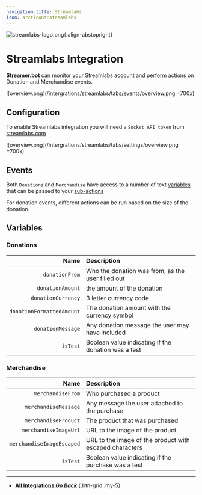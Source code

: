 ```yaml
---
navigation.title: Streamlabs
icon: arcticons:streamlabs
---
```


![streamlabs-logo.png](https://streamer.bot/img/integrations/streamlabs.png){.align-abstopright}

# Streamlabs Integration
**Streamer.bot** can monitor your Streamlabs account and perform actions on Donation and Merchandise events.

![overview.png](/intergrations/streamlabs/tabs/events/overview.png =700x)

## Configuration
To enable Streamlabs integration you will need a `Socket API token` from [streamlabs.com](https://streamlabs.com/)

![overview.png](/intergrations/streamlabs/tabs/settings/overview.png =700x)

## Events
Both `Donations` and `Merchandise` have access to a number of text [variables](/Variables) that can be passed to your [sub-actions](/Sub-Actions)

For donation events, different actions can be run based on the size of the donation.

## Variables
### Donations
Name | Description
----:|:------------
`donationFrom` | Who the donation was from, as the user filled out
`donationAmount` | the amount of the donation
`donationCurrency` | 3 letter currency code
`donationFormattedAmount` | The donation amount with the currency symbol
`donationMessage` | Any donation message the user may have included
`isTest` | Boolean value indicating if the donation was a test | `True`/`False`

### Merchandise
Name | Description
----:|:------------
`merchandiseFrom` | Who purchased a product
`merchandiseMessage` | Any message the user attached to the purchase
`merchandiseProduct` | The product that was purchased
`merchandiseImageUrl` | URL to the image of the product
`merchandiseImageEscaped` | URL to the image of the product with escaped characters
`isTest` | Boolean value indicating if the purchase was a test | `True`/`False`

---

- [<i class="mdi mdi-chevron-left"></i> **All Integrations *Go Back***](/Integrations)
{.btn-grid .my-5}